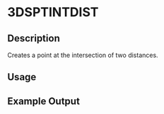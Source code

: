 # 3DSPTINTDIST

## Description

Creates a point at the intersection of two distances.

## Usage

## Example Output
```
```
